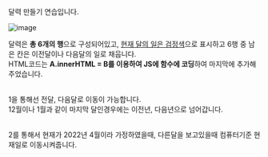 달력 만들기 연습입니다.

![image](https://user-images.githubusercontent.com/44182633/163677662-3ffc34b5-a548-4eb0-a087-591e5538484d.png)

달력은
<b>총 6개의 행</b>으로 구성되어있고, <u>현재 달의 일은 검정색</u>으로 표시하고 6행 중 남은 칸은 이전달이나 다음달의 일로 채웁니다.<br>
HTML코드는 <b>A.innerHTML = B를 이용하여 JS에 함수에 코딩</b>하여 마지막에 추가해주었습니다. <br><br>

1을 통해선 전달, 다음달로 이동이 가능합니다. <br>
12월이나 1월과 같이 마지막 달인경우에는 이전년, 다음년으로 넘어갑니다.<br><br>

2를 통해서 현재가 2022년 4월이라 가정하였을때, 다른달을 보고있을때 컴퓨터기준 현재일로 이동시켜줍니다.
